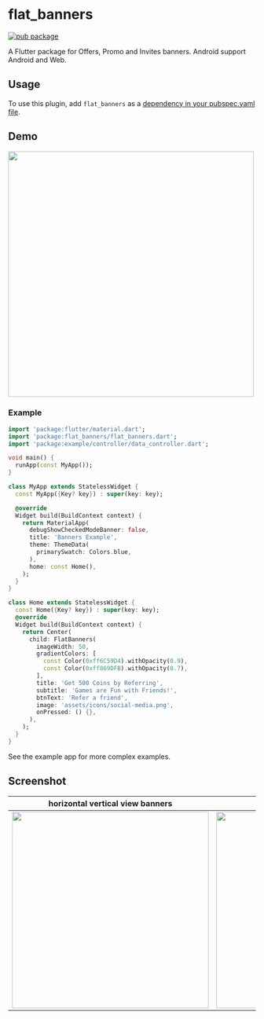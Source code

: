 # flat_banners

[![pub package](https://img.shields.io/pub/v/flat_banners.svg)](https://pub.dev/packages/flat_banners)

A Flutter package for Offers, Promo and Invites banners. Android support
Android and Web.

## Usage

To use this plugin, add `flat_banners` as a [dependency in your pubspec.yaml file](https://flutter.dev/platform-plugins/).

## Demo

<img src="https://github.com/om-chauhan/flat_banners/blob/master/banners-package-demo.gif" height="500" />

### Example

```dart
import 'package:flutter/material.dart';
import 'package:flat_banners/flat_banners.dart';
import 'package:example/controller/data_controller.dart';

void main() {
  runApp(const MyApp());
}

class MyApp extends StatelessWidget {
  const MyApp({Key? key}) : super(key: key);

  @override
  Widget build(BuildContext context) {
    return MaterialApp(
      debugShowCheckedModeBanner: false,
      title: 'Banners Example',
      theme: ThemeData(
        primarySwatch: Colors.blue,
      ),
      home: const Home(),
    );
  }
}

class Home extends StatelessWidget {
  const Home({Key? key}) : super(key: key);
  @override
  Widget build(BuildContext context) {
    return Center(
      child: FlatBanners(
        imageWidth: 50,
        gradientColors: [
          const Color(0xff6C59D4).withOpacity(0.9),
          const Color(0xff869DFB).withOpacity(0.7),
        ],
        title: 'Get 500 Coins by Referring',
        subtitle: 'Games are Fun with Friends!',
        btnText: 'Refer a friend',
        image: 'assets/icons/social-media.png',
        onPressed: () {},
      ),
    );
  }
}
```

See the example app for more complex examples.

## Screenshot

|                                        horizontal vertical view banners                                        |                                        vertical view banners                                        |
| :------------------------------------------------------------------------------------------------------------: | :-------------------------------------------------------------------------------------------------: |
| <img src="https://github.com/om-chauhan/flat_banners/blob/master/horizontal-vertical-view.jpg" height="400" /> | <img src="https://github.com/om-chauhan/flat_banners/blob/master/vertical-view.jpg" height="400" /> |
